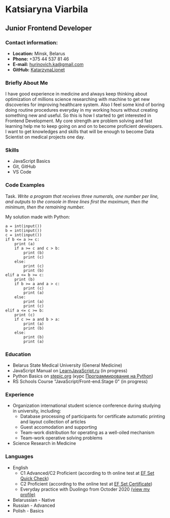 # Katsiaryna Viarbila
## Junior Frontend Developer
### Contact information:

* **Location:** Minsk, Belarus
* **Phone:** +375 44 537 81 46
* **E-mail:** hurinovich.ka@gmail.com
* **GitHub:** [KatarzynaLionet](https://github.com/KatarzynaLionet)


### Briefly About Me
 I have good experience in medicine and always keep thinking about optimization of millions science researching with machine to get new discoveries for improving healthcare system. Also I feel some kind of boring doing routine procedures everyday in my working hours without creating something new and useful. So this is how I started to get interested in Frontend Development.
 My core strength are problem solving and fast learning help me to keep going on and on to become proficient developers.
 I want to get knowledges and skills that will be enough to become Data Scientist on medical projects one day.
### Skills
* JavaScript Basics
* Git, GitHub
* VS Code
### Code Examples
Task.
*Write a program that receives three numerals, one number per line, and outputs to the console in three lines first the maximum, then the minimum, then the remaining number.*

My solution made with Python:
```
a = int(input())
b = int(input())
c = int(input())
if b <= a >= c:
    print (a) 
    if a >= c and c > b:
        print (b)
        print (c)
    else:
        print (c)
        print (b)
elif a <= b >= c:
    print (b)
    if b >= a and a > c:
        print (c)
        print (a)
    else:
        print (a)
        print (c)
elif a <= c >= b:
    print (c)
    if c >= a and b > a:
        print (a)
        print (b)
    else:
        print (b)
        print (a)
```
### Education
* Belarus State Medical University (General Medicine)
* JavaScript Manual on [LearnJavaScript.ru](https://learn.javascript.ru/js) (in progress)
* Python Basics on [stepic.org](адрес"https://stepik.org/") (курс [Программирование на Python](https://stepik.org/course/67/promo))
* RS Schools Course "JavaScript/Front-end.Stage 0" (in progress)
### Experience
* Organization international student science conference during studying in university, including:
    - Database processing of participants for certificate automatic printing and layout collection of articles
    - Guest accomodation and supporting
    - Team-work distribution for operating as a well-oiled mechanism
    - Team-work operative solving problems
* Science Research in Medicine

### Languages
* English
    - C1 Advanced/C2 Proficient (according to th online test at [EF Set Quick Check](www.efset.org))
    - C2 Proficient (according to the online test at [EF Set Certificate](https://www.efset.org/cert/F9AwxZ))
    - Everyday practice with Duolingo from Octoder 2020 [(view my profile)](https://www.duolingo.com/profile/KatherineLionet?via=share-profile)
* Belarussian - Native
* Russian - Advanced
* Polish - Basics
